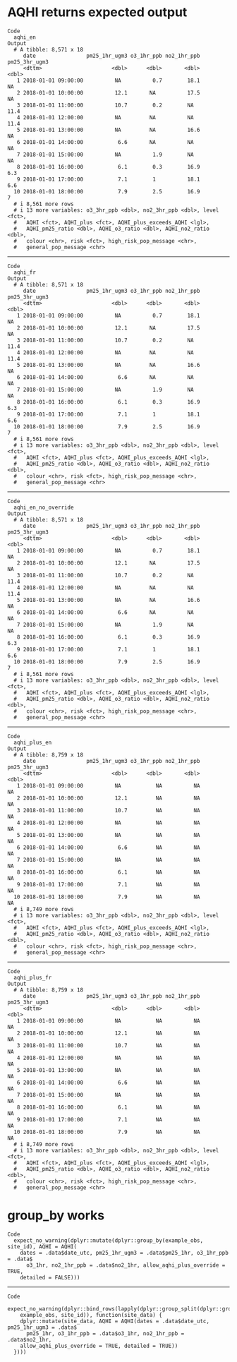 # AQHI returns expected output

    Code
      aqhi_en
    Output
      # A tibble: 8,571 x 18
         date                pm25_1hr_ugm3 o3_1hr_ppb no2_1hr_ppb pm25_3hr_ugm3
         <dttm>                      <dbl>      <dbl>       <dbl>         <dbl>
       1 2018-01-01 09:00:00          NA          0.7        18.1          NA  
       2 2018-01-01 10:00:00          12.1       NA          17.5          NA  
       3 2018-01-01 11:00:00          10.7        0.2        NA            11.4
       4 2018-01-01 12:00:00          NA         NA          NA            11.4
       5 2018-01-01 13:00:00          NA         NA          16.6          NA  
       6 2018-01-01 14:00:00           6.6       NA          NA            NA  
       7 2018-01-01 15:00:00          NA          1.9        NA            NA  
       8 2018-01-01 16:00:00           6.1        0.3        16.9           6.3
       9 2018-01-01 17:00:00           7.1        1          18.1           6.6
      10 2018-01-01 18:00:00           7.9        2.5        16.9           7  
      # i 8,561 more rows
      # i 13 more variables: o3_3hr_ppb <dbl>, no2_3hr_ppb <dbl>, level <fct>,
      #   AQHI <fct>, AQHI_plus <fct>, AQHI_plus_exceeds_AQHI <lgl>,
      #   AQHI_pm25_ratio <dbl>, AQHI_o3_ratio <dbl>, AQHI_no2_ratio <dbl>,
      #   colour <chr>, risk <fct>, high_risk_pop_message <chr>,
      #   general_pop_message <chr>

---

    Code
      aqhi_fr
    Output
      # A tibble: 8,571 x 18
         date                pm25_1hr_ugm3 o3_1hr_ppb no2_1hr_ppb pm25_3hr_ugm3
         <dttm>                      <dbl>      <dbl>       <dbl>         <dbl>
       1 2018-01-01 09:00:00          NA          0.7        18.1          NA  
       2 2018-01-01 10:00:00          12.1       NA          17.5          NA  
       3 2018-01-01 11:00:00          10.7        0.2        NA            11.4
       4 2018-01-01 12:00:00          NA         NA          NA            11.4
       5 2018-01-01 13:00:00          NA         NA          16.6          NA  
       6 2018-01-01 14:00:00           6.6       NA          NA            NA  
       7 2018-01-01 15:00:00          NA          1.9        NA            NA  
       8 2018-01-01 16:00:00           6.1        0.3        16.9           6.3
       9 2018-01-01 17:00:00           7.1        1          18.1           6.6
      10 2018-01-01 18:00:00           7.9        2.5        16.9           7  
      # i 8,561 more rows
      # i 13 more variables: o3_3hr_ppb <dbl>, no2_3hr_ppb <dbl>, level <fct>,
      #   AQHI <fct>, AQHI_plus <fct>, AQHI_plus_exceeds_AQHI <lgl>,
      #   AQHI_pm25_ratio <dbl>, AQHI_o3_ratio <dbl>, AQHI_no2_ratio <dbl>,
      #   colour <chr>, risk <fct>, high_risk_pop_message <chr>,
      #   general_pop_message <chr>

---

    Code
      aqhi_en_no_override
    Output
      # A tibble: 8,571 x 18
         date                pm25_1hr_ugm3 o3_1hr_ppb no2_1hr_ppb pm25_3hr_ugm3
         <dttm>                      <dbl>      <dbl>       <dbl>         <dbl>
       1 2018-01-01 09:00:00          NA          0.7        18.1          NA  
       2 2018-01-01 10:00:00          12.1       NA          17.5          NA  
       3 2018-01-01 11:00:00          10.7        0.2        NA            11.4
       4 2018-01-01 12:00:00          NA         NA          NA            11.4
       5 2018-01-01 13:00:00          NA         NA          16.6          NA  
       6 2018-01-01 14:00:00           6.6       NA          NA            NA  
       7 2018-01-01 15:00:00          NA          1.9        NA            NA  
       8 2018-01-01 16:00:00           6.1        0.3        16.9           6.3
       9 2018-01-01 17:00:00           7.1        1          18.1           6.6
      10 2018-01-01 18:00:00           7.9        2.5        16.9           7  
      # i 8,561 more rows
      # i 13 more variables: o3_3hr_ppb <dbl>, no2_3hr_ppb <dbl>, level <fct>,
      #   AQHI <fct>, AQHI_plus <fct>, AQHI_plus_exceeds_AQHI <lgl>,
      #   AQHI_pm25_ratio <dbl>, AQHI_o3_ratio <dbl>, AQHI_no2_ratio <dbl>,
      #   colour <chr>, risk <fct>, high_risk_pop_message <chr>,
      #   general_pop_message <chr>

---

    Code
      aqhi_plus_en
    Output
      # A tibble: 8,759 x 18
         date                pm25_1hr_ugm3 o3_1hr_ppb no2_1hr_ppb pm25_3hr_ugm3
         <dttm>                      <dbl>      <dbl>       <dbl>         <dbl>
       1 2018-01-01 09:00:00          NA           NA          NA            NA
       2 2018-01-01 10:00:00          12.1         NA          NA            NA
       3 2018-01-01 11:00:00          10.7         NA          NA            NA
       4 2018-01-01 12:00:00          NA           NA          NA            NA
       5 2018-01-01 13:00:00          NA           NA          NA            NA
       6 2018-01-01 14:00:00           6.6         NA          NA            NA
       7 2018-01-01 15:00:00          NA           NA          NA            NA
       8 2018-01-01 16:00:00           6.1         NA          NA            NA
       9 2018-01-01 17:00:00           7.1         NA          NA            NA
      10 2018-01-01 18:00:00           7.9         NA          NA            NA
      # i 8,749 more rows
      # i 13 more variables: o3_3hr_ppb <dbl>, no2_3hr_ppb <dbl>, level <fct>,
      #   AQHI <fct>, AQHI_plus <fct>, AQHI_plus_exceeds_AQHI <lgl>,
      #   AQHI_pm25_ratio <dbl>, AQHI_o3_ratio <dbl>, AQHI_no2_ratio <dbl>,
      #   colour <chr>, risk <fct>, high_risk_pop_message <chr>,
      #   general_pop_message <chr>

---

    Code
      aqhi_plus_fr
    Output
      # A tibble: 8,759 x 18
         date                pm25_1hr_ugm3 o3_1hr_ppb no2_1hr_ppb pm25_3hr_ugm3
         <dttm>                      <dbl>      <dbl>       <dbl>         <dbl>
       1 2018-01-01 09:00:00          NA           NA          NA            NA
       2 2018-01-01 10:00:00          12.1         NA          NA            NA
       3 2018-01-01 11:00:00          10.7         NA          NA            NA
       4 2018-01-01 12:00:00          NA           NA          NA            NA
       5 2018-01-01 13:00:00          NA           NA          NA            NA
       6 2018-01-01 14:00:00           6.6         NA          NA            NA
       7 2018-01-01 15:00:00          NA           NA          NA            NA
       8 2018-01-01 16:00:00           6.1         NA          NA            NA
       9 2018-01-01 17:00:00           7.1         NA          NA            NA
      10 2018-01-01 18:00:00           7.9         NA          NA            NA
      # i 8,749 more rows
      # i 13 more variables: o3_3hr_ppb <dbl>, no2_3hr_ppb <dbl>, level <fct>,
      #   AQHI <fct>, AQHI_plus <fct>, AQHI_plus_exceeds_AQHI <lgl>,
      #   AQHI_pm25_ratio <dbl>, AQHI_o3_ratio <dbl>, AQHI_no2_ratio <dbl>,
      #   colour <chr>, risk <fct>, high_risk_pop_message <chr>,
      #   general_pop_message <chr>

# group_by works

    Code
      expect_no_warning(dplyr::mutate(dplyr::group_by(example_obs, site_id), AQHI = AQHI(
        dates = .data$date_utc, pm25_1hr_ugm3 = .data$pm25_1hr, o3_1hr_ppb = .data$
          o3_1hr, no2_1hr_ppb = .data$no2_1hr, allow_aqhi_plus_override = TRUE,
        detailed = FALSE)))

---

    Code
      expect_no_warning(dplyr::bind_rows(lapply(dplyr::group_split(dplyr::group_by(
        example_obs, site_id)), function(site_data) {
        dplyr::mutate(site_data, AQHI = AQHI(dates = .data$date_utc, pm25_1hr_ugm3 = .data$
          pm25_1hr, o3_1hr_ppb = .data$o3_1hr, no2_1hr_ppb = .data$no2_1hr,
        allow_aqhi_plus_override = TRUE, detailed = TRUE))
      })))

